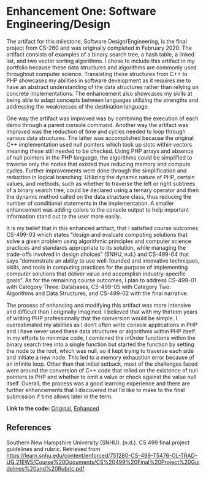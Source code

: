 # Enhancement One: Software Engineering/Design

The artifact for this milestone, Software Design/Engineering, is the final project from CS-260 and was originally completed in February 2020.  The artifact consists of examples of a binary search tree, a hash table, a linked list, and two vector sorting algorithms.  I chose to include this artifact in my portfolio because these data structures and algorithms are commonly used throughout computer science.  Translating these structures from C++ to PHP showcases my abilities in software development as it requires me to have an abstract understanding of the data structures rather than relying on concrete implementations.  The enhancement also showcases my skills at being able to adapt concepts between languages utilizing the strengths and addressing the weaknesses of the destination language.

One way the artifact was improved was by combining the execution of each demo through a parent console command.  Another way the artifact was improved was the reduction of time and cycles needed to loop through various data structures.  The latter was accomplished because the original C++ implementation used null pointers which took up slots within vectors meaning these still needed to be checked.  Using PHP arrays and absence of null pointers in the PHP language, the algorithms could be simplified to traverse only the nodes that existed thus reducing memory and compute cycles.  Further improvements were done through the simplification and reduction in logical branching.  Utilizing the dynamic nature of PHP, certain values, and methods, such as whether to traverse the left or right subtrees of a binary search tree, could be declared using a ternary operator and then the dynamic method called on the data structure class, thus reducing the number of conditional statements in the implementation.  A smaller enhancement was adding colors to the console output to help important information stand out to the user more easily.

It is my belief that in this enhanced artifact, that I satisfied course outcomes CS-499-03 which states “design and evaluate computing solutions that solve a given problem using algorithmic principles and computer science practices and standards appropriate to its solution, while managing the trade-offs involved in design choices” (SNHU, n.d.) and CS-499-04 that says “demonstrate an ability to use well-founded and innovative techniques, skills, and tools in computing practices for the purpose of implementing computer solutions that deliver value and accomplish industry-specific goals”.  As for the remaining course outcomes, I plan to address CS-499-01 with Category Three: Databases, CS-499-05 with Category Two: Algorithms and Data Structures, and CS-499-02 with the final narrative.

The process of enhancing and modifying this artifact was more intensive and difficult than I originally imagined.  I believed that with my thirteen years of writing PHP professionally that the conversion would be simple.  I overestimated my abilities as I don’t often write console applications in PHP and I have never used these data structures or algorithms within PHP itself.  In my efforts to minimize code, I combined the inOrder functions within the binary search tree into a single function but started the function by setting the node to the root, which was null, so it kept trying to traverse each side and initiate a new node.  This led to a memory exhaustion error because of an infinite loop.  Other than that initial setback, most of the challenges faced were around the conversion of C++ code that relied on the existence of null pointers to PHP and whether to omit a value or check against the value null itself.  Overall, the process was a good learning experience and there are further enhancements that I discovered that I’d like to make to the final submission if time allows later in the term.

**Link to the code:** [Original](https://github.com/stevenwadejr/snhu-ePortfolio/tree/gh-pages/project-files/software-engineering-design/original), [Enhanced](https://github.com/stevenwadejr/snhu-ePortfolio/tree/gh-pages/project-files/software-engineering-design/enhanced)


## References
Southern New Hampshire University (SNHU). (n.d.). CS 499 final project guidelines and rubric. Retrieved from https://learn.snhu.edu/content/enforced/751280-CS-499-T5476-OL-TRAD-UG.21EW5/Course%20Documents/CS%20499%20Final%20Project%20Guidelines%20and%20Rubric.pdf

